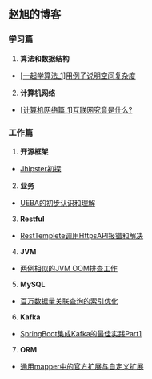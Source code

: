## 赵旭的博客

### 学习篇
1. **算法和数据结构**
- [[一起学算法_1]用例子说明空间复杂度](https://juejin.im/post/5e9970b26fb9a03c4e648065)
2. **计算机网络**
- [[计算机网络篇_1]互联网究竟是什么?](https://juejin.im/post/5e3ec09c518825492b50a0bb)



### 工作篇

1. **开源框架**
- [Jhipster初探](https://juejin.im/post/5e8fdd95f265da47ae4ac111)

2. **业务**
- [UEBA的初步认识和理解](https://juejin.im/post/5e8c28486fb9a03c947cc965)

3. **Restful**
- [RestTemplete调用HttpsAPI报错和解决](https://juejin.im/post/5e946c3551882573680f333a)

4. **JVM**
- [两例相似的JVM OOM排查工作](https://juejin.cn/post/6911689649039605773/)

5. **MySQL**
- [百万数据量关联查询的索引优化](https://juejin.cn/post/6912021312663879693/)

6. **Kafka**
- [SpringBoot集成Kafka的最佳实践Part1](https://juejin.cn/post/6912291742083465224)

7. **ORM**
- [通用mapper中的官方扩展与自定义扩展](https://juejin.cn/post/6912337713177821197)

